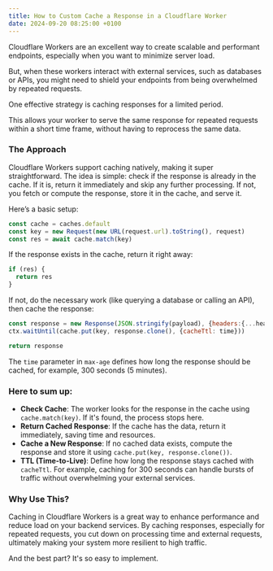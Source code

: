 ```yaml
---
title: How to Custom Cache a Response in a Cloudflare Worker
date: 2024-09-20 08:25:00 +0100
---
```




Cloudflare Workers are an excellent way to create scalable and performant endpoints, especially when you want to minimize server load. 

But, when these workers interact with external services, such as databases or APIs, you might need to shield your endpoints from being overwhelmed by repeated requests.

One effective strategy is caching responses for a limited period. 

This allows your worker to serve the same response for repeated requests within a short time frame, without having to reprocess the same data.

### The Approach

Cloudflare Workers support caching natively, making it super straightforward. The idea is simple: check if the response is already in the cache. If it is, return it immediately and skip any further processing. If not, you fetch or compute the response, store it in the cache, and serve it.

Here’s a basic setup:

```js
const cache = caches.default
const key = new Request(new URL(request.url).toString(), request)
const res = await cache.match(key)
```

If the response exists in the cache, return it right away:

```js
if (res) {
  return res
}
```

If not, do the necessary work (like querying a database or calling an API), then cache the response:

```js
const response = new Response(JSON.stringify(payload), {headers:{...headers, 'Cache-Control': 'public, max-age=' + time}})
ctx.waitUntil(cache.put(key, response.clone(), {cacheTtl: time}))

return response
```

The `time` parameter in `max-age` defines how long the response should be cached, for example, 300 seconds (5 minutes).

### Here to sum up:

- **Check Cache**: The worker looks for the response in the cache using `cache.match(key)`. If it's found, the process stops here.
- **Return Cached Response**: If the cache has the data, return it immediately, saving time and resources.
- **Cache a New Response**: If no cached data exists, compute the response and store it using `cache.put(key, response.clone())`.
- **TTL (Time-to-Live)**: Define how long the response stays cached with `cacheTtl`. For example, caching for 300 seconds can handle bursts of traffic without overwhelming your external services.

### Why Use This?

Caching in Cloudflare Workers is a great way to enhance performance and reduce load on your backend services. By caching responses, especially for repeated requests, you cut down on processing time and external requests, ultimately making your system more resilient to high traffic.

And the best part? It's so easy to implement.